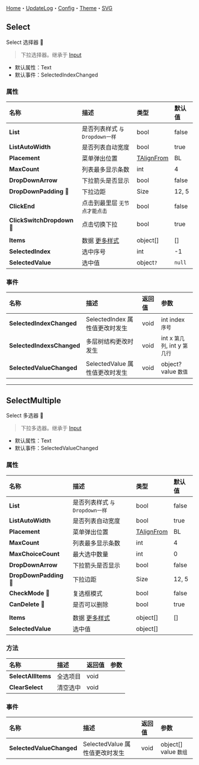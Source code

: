 ﻿[Home](../Home.md)・[UpdateLog](../UpdateLog.md)・[Config](../Config.md)・[Theme](../Theme.md)・[SVG](../SVG.md)

## Select

Select 选择器 👚

> 下拉选择器。继承于 [Input](Input)

- 默认属性：Text
- 默认事件：SelectedIndexChanged

### 属性

名称 | 描述 | 类型 | 默认值 |
:--|:--|:--|:--|
**List** | 是否列表样式 `与Dropdown一样` | bool | false |
**ListAutoWidth** | 是否列表自动宽度 | bool | true |
**Placement** | 菜单弹出位置 | [TAlignFrom](Enum.md#talignfrom) | BL |
**MaxCount** | 列表最多显示条数 | int | 4 |
**DropDownArrow** | 下拉箭头是否显示 | bool | false |
**DropDownPadding** 🔴 | 下拉边距 | Size | 12, 5 |
**ClickEnd** | 点击到最里层 `无节点才能点击` | bool | false |
**ClickSwitchDropdown** 🔴 | 点击切换下拉 | bool | true |
||||
**Items** | 数据 [更多样式](../DropdownStyles.md) | object[] | [] |
**SelectedIndex** | 选中序号 | int | -1 |
**SelectedValue** | 选中值 | object`?` | `null` |

### 事件

名称 | 描述 | 返回值 | 参数 |
:--|:--|:--|:--|
**SelectedIndexChanged** | SelectedIndex 属性值更改时发生 | void | int index `序号` |
**SelectedIndexsChanged** | 多层树结构更改时发生 | void | int x `第几列`, int y `第几行` |
**SelectedValueChanged** | SelectedValue 属性值更改时发生 | void | object? value `数值` |


***


## SelectMultiple

Select 多选器 👚

> 下拉多选器。继承于 [Input](Input)

- 默认属性：Text
- 默认事件：SelectedValueChanged

### 属性

名称 | 描述 | 类型 | 默认值 |
:--|:--|:--|:--|
**List** | 是否列表样式 `与Dropdown一样` | bool | false |
**ListAutoWidth** | 是否列表自动宽度 | bool | true |
**Placement** | 菜单弹出位置 | [TAlignFrom](Enum.md#talignfrom) | BL |
**MaxCount** | 列表最多显示条数 | int | 4 |
**MaxChoiceCount** | 最大选中数量 | int | 0 |
**DropDownArrow** | 下拉箭头是否显示 | bool | false |
**DropDownPadding** 🔴 | 下拉边距 | Size | 12, 5 |
**CheckMode** 🔴 | 复选框模式 | bool | false |
**CanDelete** 🔴 | 是否可以删除 | bool | true |
||||
**Items** | 数据 [更多样式](../DropdownStyles.md) | object[] | [] |
**SelectedValue** | 选中值 | object[] | |

### 方法

名称 | 描述 | 返回值 | 参数 |
:--|:--|:--|:--|
**SelectAllItems** | 全选项目 | void | |
**ClearSelect** | 清空选中 | void | |

### 事件

名称 | 描述 | 返回值 | 参数 |
:--|:--|:--|:--|
**SelectedValueChanged** | SelectedValue 属性值更改时发生 | void | object[] value `数组` |